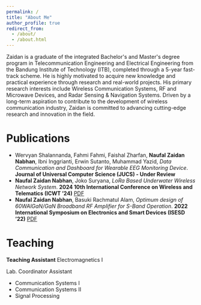 ```yaml
---
permalink: /
title: "About Me"
author_profile: true
redirect_from: 
  - /about/
  - /about.html
---
```


Zaidan is a graduate of the integrated Bachelor's and Master's degree program in Telecommunication Engineering and Electrical Engineering from the Bandung Institute of Technology (ITB), completed through a 5-year fast-track scheme. He is highly motivated to acquire new knowledge and practical experience through research and real-world projects. His primary research interests include Wireless Communication Systems, RF and Microwave Devices, and Radar Sensing & Navigation Systems. Driven by a long-term aspiration to contribute to the development of wireless communication industry, Zaidan is committed to advancing cutting-edge research and innovation in the field.


# Publications
- Wervyan Shalannanda, Fahmi Fahmi, Faishal Zharfan, **Naufal Zaidan Nabhan**, Ibni Inggrianti, Erwin Sutanto, Muhammad Yazid, _Data Communication and Dashboard for Wearable EEG Monitoring Device_. **Journal of Universal Computer Science (JUCS) - Under Review** 
- **Naufal Zaidan Nabhan**, Joko Suryana, _LoRa Based Underwater Wireless Network System_. **2024 10th International Conference on Wireless and Telematics (ICWT ’24)** [PDF](https://naufalzn.github.io/files/23223018_Naufal%20Zaidan%20Nabhan_Paper.pdf)
- **Naufal Zaidan Nabhan**, Basuki Rachmatul Alam, _Optimum design of 60WAlGaN/GaN Broadband RF Amplifier for S-Band Operation_. **2022 International Symposium on Electronics and Smart Devices (ISESD ’22)** [PDF](https://naufalzn.github.io/files/Design_broadband_60W_S_band_GaN_HEMT.pdf)

# Teaching
**Teaching Assistant**
Electromagnetics I
  
Lab. Coordinator Assistant
- Communication Systems I 
- Communication Systems II
- Signal Processing
